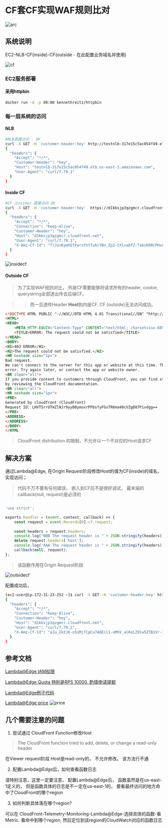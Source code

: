 # CF套CF实现WAF规则比对

![arc](images/arc.png)

## 系统说明

EC2-NLB-CF(inside)-CF(outside - 在此配置业务域名并使用)

![cf](images/2cf.png)

### EC2服务部署

#### 采用httpbin

```bash
docker run -d -p 80:80 kennethreitz/httpbin
```

### 每一层系统的访问

#### NLB

```bash
#NLB直接访问 - OK
curl -X GET -H 'customer-header:hey' http://testnlb-317e15c5ac054f49.elb.us-east-1.amazonaws.com/headers 
{
  "headers": {
    "Accept": "*/*",
    "Customer-Header": "hey",
    "Host": "testnlb-317e15c5ac054f49.elb.us-east-1.amazonaws.com",
    "User-Agent": "curl/7.79.1"
  }
}

```

#### Inside CF

```bash
#CF（inside) 直接访问 OK
curl -X GET -H 'customer-header:hey'  https://d1kbsjp3qzgmcr.cloudfront.net/headers 
{
  "headers": {
    "Accept": "*/*",
    "Connection": "Keep-Alive",
    "Customer-Header": "hey",
    "Host": "d1kbsjp3qzgmcr.cloudfront.net",
    "User-Agent": "curl/7.79.1",
    "X-Amz-Cf-Id": "TlJsvKymXEfFwrzthtTu6cYBn_Zp2-tXlvaOfZ-TabcK00CPHvnJHw=="
  }
}
```

![insidecf](images/insidecf.png)

#### Outside CF

> 为了实现WAF规则对比， 外层CF需要能够将请求所有的header, cookie, querystring全部透出传去后端CF。

> > 而一旦透传Header **Host**到内层CF, CF (outside)无法访问成功。

```html
<!DOCTYPE HTML PUBLIC "-//W3C//DTD HTML 4.01 Transitional//EN" "http://www.w3.org/TR/html4/loose.dtd">
<HTML>
<HEAD>
    <META HTTP-EQUIV="Content-Type" CONTENT="text/html; charset=iso-8859-1">
    <TITLE>ERROR: The request could not be satisfied</TITLE>
</HEAD>
<BODY>
<H1>403 ERROR</H1>
<H2>The request could not be satisfied.</H2>
<HR noshade size="1px">
Bad request.
We can't connect to the server for this app or website at this time. There might be too much traffic or a configuration
error. Try again later, or contact the app or website owner.
<BR clear="all">
If you provide content to customers through CloudFront, you can find steps to troubleshoot and help prevent this error
by reviewing the CloudFront documentation.
<BR clear="all">
<HR noshade size="1px">
<PRE>
Generated by cloudfront (CloudFront)
Request ID: LHVTSrrUTmZlNJr9yyB8ymoxrPPbsfyFGsTR6ma40cVZgD87Pivdgg==
</PRE>
<ADDRESS>
</ADDRESS>
</BODY>
</HTML
```

> CloudFront distribution 的限制，不允许以一个不对应的Host请求CF

## 解决方案

通过Lambda@Edge, 在Origin Request阶段修改Host的值为CF(inside)的域名，实现访问；

> 代码千万不要有任何错误， 嵌入到CF后不是很好调试， 最末端的callback(null, request)是必须的

```js

'use strict';

exports.handler = (event, context, callback) => {
    const request = event.Records[0].cf.request;
   
    const headers = request.headers;
    console.log("BBB The request header is " + JSON.stringify(headers));
    delete request.headers['host'];
    console.log("AAA The request header is " + JSON.stringify(headers));
    callback(null, request);
};
```

> 该函数作用在Origin Request阶段

![outsidecf](images/outsidecf.png)

配置成功后，

```bash
[ec2-user@ip-172-31-23-252 ~]$ curl -X GET -H 'customer-header:hey' https://outside.cuteworld.top/headers
{
  "headers": {
    "Accept": "*/*",
    "Connection": "Keep-Alive",
    "Customer-Header": "hey",
    "Host": "d1kbsjp3qzgmcr.cloudfront.net",
    "User-Agent": "curl/7.79.1",
    "X-Amz-Cf-Id": "aJu_IktJK-o5sMjTCpCo7A8Ecl1-oMhV_alKoLZOlw5ZTB1Vr-1dLQ=="
  }
}
```

## 参考文档

[Lambda@Edge IAM权限](https://docs.aws.amazon.com/AmazonCloudFront/latest/DeveloperGuide/lambda-edge-permissions.html)

[Lambda@Edge Quota 特别是RPS 10000, 酌情申请提额](https://docs.aws.amazon.com/AmazonCloudFront/latest/DeveloperGuide/cloudfront-limits.html#limits-lambda-at-edge)

[Lambda@Edge例子代码](https://docs.aws.amazon.com/AmazonCloudFront/latest/DeveloperGuide/lambda-examples.html#lambda-examples-query-string-examples)

[Lambda@Edge price](https://aws.amazon.com/lambda/pricing/)
![price](images/lambda@edge_price.png)

## 几个需要注意的问题

1. 尝试通过 CloudFront Function修改Host

> The CloudFront function tried to add, delete, or change a read-only header

在Viewer request阶段 Host是read-only的， 不允许修改。 该方法行不通

2. 配置Lambda@Edge后，如何查看函数日志

请特别注意，这里一定要注意， 配置Lambda@Edge后， 函数虽然是在us-east-1定义的， 但是函数具体的日志是不一定在us-east-1的， 要看最终访问的地方命中了CloudFront的哪个region

3. 如何判断具体落在哪个region?

可以在 CloudFront-Telemetry-Monitoring-Lambda@Edge-选择具体的函数-看Metric. 看命中到哪个region, 然后定位到该region的CloudWatch对应的函数日志
